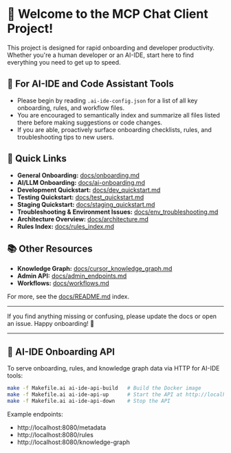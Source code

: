 # 👋 Welcome to the MCP Chat Client Project!

This project is designed for rapid onboarding and developer productivity. Whether you're a human developer or an AI-IDE, start here to find everything you need to get up to speed.

## 🤖 For AI-IDE and Code Assistant Tools

- Please begin by reading `.ai-ide-config.json` for a list of all key onboarding, rules, and workflow files.
- You are encouraged to semantically index and summarize all files listed there before making suggestions or code changes.
- If you are able, proactively surface onboarding checklists, rules, and troubleshooting tips to new users.

## 🚀 Quick Links

- **General Onboarding:** [docs/onboarding.md](docs/onboarding.md)
- **AI/LLM Onboarding:** [docs/ai-onboarding.md](docs/ai-onboarding.md)
- **Development Quickstart:** [docs/dev_quickstart.md](docs/dev_quickstart.md)
- **Testing Quickstart:** [docs/test_quickstart.md](docs/test_quickstart.md)
- **Staging Quickstart:** [docs/staging_quickstart.md](docs/staging_quickstart.md)
- **Troubleshooting & Environment Issues:** [docs/env_troubleshooting.md](docs/env_troubleshooting.md)
- **Architecture Overview:** [docs/architecture.md](docs/architecture.md)
- **Rules Index:** [docs/rules_index.md](docs/rules_index.md)

## 📚 Other Resources

- **Knowledge Graph:** [docs/cursor_knowledge_graph.md](docs/cursor_knowledge_graph.md)
- **Admin API:** [docs/admin_endpoints.md](docs/admin_endpoints.md)
- **Workflows:** [docs/workflows.md](docs/workflows.md)

For more, see the [docs/README.md](docs/README.md) index.

---

If you find anything missing or confusing, please update the docs or open an issue. Happy onboarding! 🎉

---

## 🤖 AI-IDE Onboarding API

To serve onboarding, rules, and knowledge graph data via HTTP for AI-IDE tools:

```bash
make -f Makefile.ai ai-ide-api-build   # Build the Docker image
make -f Makefile.ai ai-ide-api-up      # Start the API at http://localhost:8080
make -f Makefile.ai ai-ide-api-down    # Stop the API
```

Example endpoints:
- http://localhost:8080/metadata
- http://localhost:8080/rules
- http://localhost:8080/knowledge-graph 